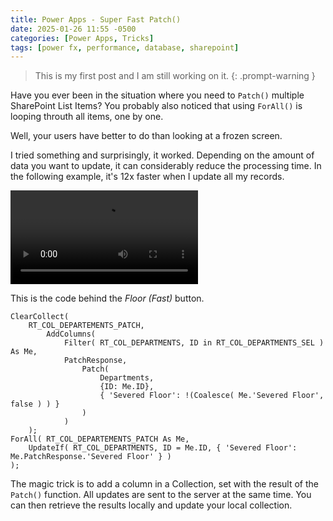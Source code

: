 ```yaml
---
title: Power Apps - Super Fast Patch()
date: 2025-01-26 11:55 -0500
categories: [Power Apps, Tricks]
tags: [power fx, performance, database, sharepoint]
---
```


> This is my first post and I am still working on it.
{: .prompt-warning }

Have you ever been in the situation where you need to `Patch()` multiple SharePoint List Items?  You probably also noticed that using `ForAll()` is looping throuth all items, one by one.

Well, your users have better to do than looking at a frozen screen.

I tried something and surprisingly, it worked.  Depending on the amount of data you want to update, it can considerably reduce the processing time.  In the following example, it's 12x faster when I update all my records.

![Demo](../assets/media/FastPatch.mov)

This is the code behind the *Floor (Fast)* button.
``` 
ClearCollect( 
    RT_COL_DEPARTEMENTS_PATCH,
        AddColumns( 
            Filter( RT_COL_DEPARTMENTS, ID in RT_COL_DEPARTMENTS_SEL ) As Me, 
            PatchResponse, 
                Patch(
                    Departments, 
                    {ID: Me.ID}, 
                    { 'Severed Floor': !(Coalesce( Me.'Severed Floor', false ) ) }
                )
            )
    );
ForAll( RT_COL_DEPARTEMENTS_PATCH As Me, 
    UpdateIf( RT_COL_DEPARTMENTS, ID = Me.ID, { 'Severed Floor': Me.PatchResponse.'Severed Floor' } )
);
```

The magic trick is to add a column in a Collection, set with the result of the `Patch()` function.  All updates are sent to the server at the same time.  You can then retrieve the results locally and update your local collection.
